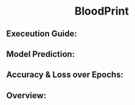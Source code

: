 <h1 align="center">BloodPrint</h1>


## Execeution Guide:


## Model Prediction:


## Accuracy & Loss over Epochs:


## Overview:


